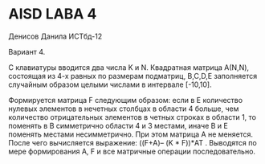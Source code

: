 # AISD LABA 4
Денисов Данила ИСТбд-12

Вариант 4.

С клавиатуры вводится два числа K и N. Квадратная матрица А(N,N), состоящая из 4-х равных по размерам 
подматриц, B,C,D,E заполняется случайным образом целыми числами в интервале [-10,10].


Формируется матрица F следующим образом: если в Е количество нулевых элементов в нечетных столбцах в области 4 больше, чем количество отрицательных  элементов в четных строках в области 1, то поменять в В симметрично области 4 и 3 местами, иначе В и Е поменять местами несимметрично. При этом матрица А не меняется. После чего вычисляется выражение: ((F+A)– (K * F))*AT . Выводятся по мере формирования А, F и все матричные операции последовательно.
